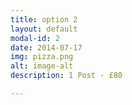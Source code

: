 ```yaml
---
title: option 2
layout: default
modal-id: 2
date: 2014-07-17
img: pizza.png
alt: image-alt
description: 1 Post - £80

---
```

